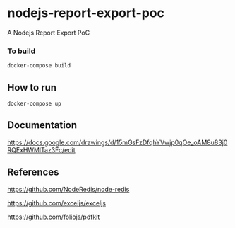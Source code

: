 # nodejs-report-export-poc

A Nodejs Report Export PoC

### To build

```shell
docker-compose build
```

## How to run

```shell
docker-compose up
```

## Documentation

https://docs.google.com/drawings/d/15mGsFzDfqhYVwjp0qOe_oAM8u83j0RQExHWMlTaz3Fc/edit

## References

https://github.com/NodeRedis/node-redis

https://github.com/exceljs/exceljs

https://github.com/foliojs/pdfkit
